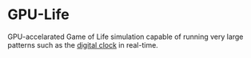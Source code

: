 # GPU-Life
GPU-accelarated Game of Life simulation capable of running very large patterns such as the [digital clock](https://youtu.be/3NDAZ5g4EuU) in real-time.
